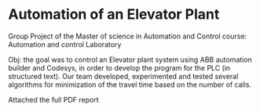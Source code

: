 # Automation of an Elevator Plant 
Group Project of the Master of science in Automation and Control course: Automation and control Laboratory

Obj: the goal was to control an Elevator plant system using ABB automation builder and Codesys, in order to develop the program for the PLC (in structured text).
Our team developed, experimented and tested several algorithms for minimization of the travel time based on the number of calls. 

Attached the  full PDF report
